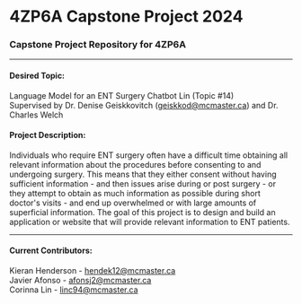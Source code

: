 # 4ZP6A Capstone Project 2024
### Capstone Project Repository for 4ZP6A
---
#### Desired Topic:
Language Model for an ENT Surgery Chatbot Lin (Topic #14)  
Supervised by Dr. Denise Geiskkovitch (geiskkod@mcmaster.ca) and Dr. Charles Welch

#### Project Description:
Individuals who require ENT surgery often have a difficult time obtaining all relevant information about the procedures before consenting to and undergoing surgery. This means that they either consent without having sufficient information - and then issues arise during or post surgery - or they attempt to obtain as much information as possible during short doctor's visits - and end up overwhelmed or with large amounts of superficial information. The goal of this project is to design and build an application or website that will provide relevant information to ENT patients.

---

#### Current Contributors:
Kieran Henderson - hendek12@mcmaster.ca  
Javier Afonso - afonsj2@mcmaster.ca  
Corinna Lin - linc94@mcmaster.ca  